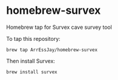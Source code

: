 # homebrew-survex
Homebrew tap for Survex cave survey tool

To tap this repository:

`brew tap ArrEssJay/homebrew-survex`

Then install Survex:

`brew install survex`
